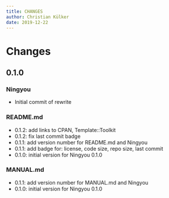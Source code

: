 ```yaml
---
title: CHANGES
author: Christian Külker
date: 2019-12-22
---
```


# Changes

## 0.1.0

### Ningyou

* Initial commit of rewrite

### README.md

* 0.1.2: add links to CPAN, Template::Toolkit
* 0.1.2: fix last commit badge
* 0.1.1: add version number for README.md and Ningyou
* 0.1.1: add badge for: license, code size, repo size, last commit
* 0.1.0: initial version for Ningyou 0.1.0

### MANUAL.md

* 0.1.1: add version number for MANUAL.md and Ningyou
* 0.1.0: initial version for Ningyou 0.1.0

